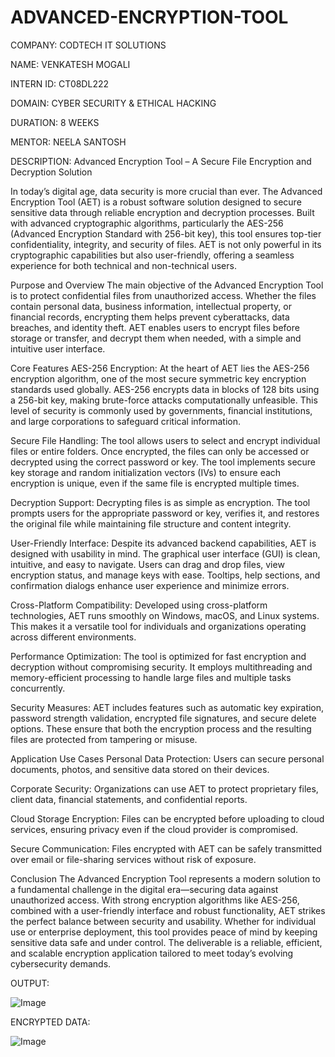 # ADVANCED-ENCRYPTION-TOOL

COMPANY: CODTECH IT SOLUTIONS

NAME: VENKATESH MOGALI

INTERN ID: CT08DL222

DOMAIN: CYBER SECURITY & ETHICAL HACKING

DURATION: 8 WEEKS

MENTOR: NEELA SANTOSH

DESCRIPTION: 
Advanced Encryption Tool – A Secure File Encryption and Decryption Solution

In today’s digital age, data security is more crucial than ever. The Advanced Encryption Tool (AET) is a robust software solution designed to secure sensitive data through reliable encryption and decryption processes. Built with advanced cryptographic algorithms, particularly the AES-256 (Advanced Encryption Standard with 256-bit key), this tool ensures top-tier confidentiality, integrity, and security of files. AET is not only powerful in its cryptographic capabilities but also user-friendly, offering a seamless experience for both technical and non-technical users.

Purpose and Overview
The main objective of the Advanced Encryption Tool is to protect confidential files from unauthorized access. Whether the files contain personal data, business information, intellectual property, or financial records, encrypting them helps prevent cyberattacks, data breaches, and identity theft. AET enables users to encrypt files before storage or transfer, and decrypt them when needed, with a simple and intuitive user interface.

Core Features
AES-256 Encryption:
At the heart of AET lies the AES-256 encryption algorithm, one of the most secure symmetric key encryption standards used globally. AES-256 encrypts data in blocks of 128 bits using a 256-bit key, making brute-force attacks computationally unfeasible. This level of security is commonly used by governments, financial institutions, and large corporations to safeguard critical information.

Secure File Handling:
The tool allows users to select and encrypt individual files or entire folders. Once encrypted, the files can only be accessed or decrypted using the correct password or key. The tool implements secure key storage and random initialization vectors (IVs) to ensure each encryption is unique, even if the same file is encrypted multiple times.

Decryption Support:
Decrypting files is as simple as encryption. The tool prompts users for the appropriate password or key, verifies it, and restores the original file while maintaining file structure and content integrity.

User-Friendly Interface:
Despite its advanced backend capabilities, AET is designed with usability in mind. The graphical user interface (GUI) is clean, intuitive, and easy to navigate. Users can drag and drop files, view encryption status, and manage keys with ease. Tooltips, help sections, and confirmation dialogs enhance user experience and minimize errors.

Cross-Platform Compatibility:
Developed using cross-platform technologies, AET runs smoothly on Windows, macOS, and Linux systems. This makes it a versatile tool for individuals and organizations operating across different environments.

Performance Optimization:
The tool is optimized for fast encryption and decryption without compromising security. It employs multithreading and memory-efficient processing to handle large files and multiple tasks concurrently.

Security Measures:
AET includes features such as automatic key expiration, password strength validation, encrypted file signatures, and secure delete options. These ensure that both the encryption process and the resulting files are protected from tampering or misuse.

Application Use Cases
Personal Data Protection: Users can secure personal documents, photos, and sensitive data stored on their devices.

Corporate Security: Organizations can use AET to protect proprietary files, client data, financial statements, and confidential reports.

Cloud Storage Encryption: Files can be encrypted before uploading to cloud services, ensuring privacy even if the cloud provider is compromised.

Secure Communication: Files encrypted with AET can be safely transmitted over email or file-sharing services without risk of exposure.

Conclusion
The Advanced Encryption Tool represents a modern solution to a fundamental challenge in the digital era—securing data against unauthorized access. With strong encryption algorithms like AES-256, combined with a user-friendly interface and robust functionality, AET strikes the perfect balance between security and usability. Whether for individual use or enterprise deployment, this tool provides peace of mind by keeping sensitive data safe and under control. The deliverable is a reliable, efficient, and scalable encryption application tailored to meet today’s evolving cybersecurity demands.

OUTPUT:

![Image](https://github.com/user-attachments/assets/71399f8a-540a-40c4-ae65-5f020d8df769)


ENCRYPTED DATA:

![Image](https://github.com/user-attachments/assets/de69f3e4-f39b-4b67-994b-0067cc1153e6)
